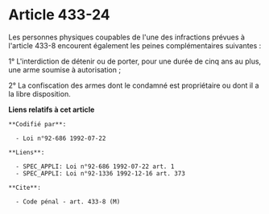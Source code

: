 # Article 433-24

Les personnes physiques coupables de l'une des infractions prévues à l'article 433-8 encourent également les peines
complémentaires suivantes :

1° L'interdiction de détenir ou de porter, pour une durée de cinq ans au plus, une arme soumise à autorisation ;

2° La confiscation des armes dont le condamné est propriétaire ou dont il a la libre disposition.

**Liens relatifs à cet article**

	**Codifié par**:

	  - Loi n°92-686 1992-07-22

	**Liens**:

	  - SPEC_APPLI: Loi n°92-686 1992-07-22 art. 1
	  - SPEC_APPLI: Loi n°92-1336 1992-12-16 art. 373

	**Cite**:

	  - Code pénal - art. 433-8 (M)
